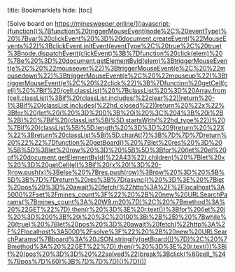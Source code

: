 title: Bookmarklets
hide: [toc]

[Solve board on https://minesweeper.online/](javascript:(function()%7Bfunction%20triggerMouseEvent(node%2C%20eventType)%20%7Bvar%20clickEvent%20%3D%20document.createEvent(%22MouseEvents%22)%3BclickEvent.initEvent(eventType%2C%20true%2C%20true)%3Bnode.dispatchEvent(clickEvent)%3B%7Dfunction%20click(elem)%20%7Be%20%3D%20document.getElementById(elem)%3BtriggerMouseEvent(e%2C%20%22mouseover%22)%3BtriggerMouseEvent(e%2C%20%22mousedown%22)%3BtriggerMouseEvent(e%2C%20%22mouseup%22)%3BtriggerMouseEvent(e%2C%20%22click%22)%3B%7Dfunction%20getCell(cell)%20%7Bif%20(cell.classList)%20%7BclassList%20%3D%20Array.from(cell.classList)%3Bif%20(classList.includes(%22clear%22))return%20-1%3Bif%20(classList.includes(%22hd_closed%22))return%20%22x%22%3Bfor%20(let%20i%20%3D%200%3B%20i%20%3C%204%3B%20i%2B%2B)%20%7Bif%20(classList%5Bi%5D.startsWith(%22hd_type%22))%20%7Bif%20(classList%5Bi%5D.length%20%3D%3D%209)return%20%22X%22%3Breturn%20classList%5Bi%5D.charAt(7)%3B%7D%7D%7Dreturn%20%22%22%7Dfunction%20getBoard()%20%7Blet%20res%20%3D%20%5B%5D%3Blet%20row%20%3D%20%5B%5D%3Bfor%20(let%20el%20of%20document.getElementById(%22A43%22).children)%20%7Blet%20x%20%3D%20getCell(el)%3Bif%20(x%20!%3D%20-1)row.push(x)%3Belse%20%7Bres.push(row)%3Brow%20%3D%20%5B%5D%3B%7D%7Dreturn%20res%3B%7D(async()%20%3D%3E%20%7Blet%20pos%20%3D%20await%20fetch(%22http%3A%2F%2Flocalhost%3A5000%2Fset%2Fmines_count%3F%22%20%2B%20new%20URLSearchParams(%7Bmines_count%3A%20W9.m20%7D)%2C%20%7Bmethod%3A%20%22GET%22%7D).then(r%20%3D%3E%20r.text())%3Bfor%20(let%20i%20%3D%200%3B%20i%20%3C%20100%3Bi%2B%2B)%20%7Bwhile%20(true)%20%7Blet%20pos%20%3D%20await%20fetch(%22http%3A%2F%2Flocalhost%3A5000%2Fsolve%3F%22%20%2B%20new%20URLSearchParams(%7Bboard%3A%20JSON.stringify(getBoard())%7D)%2C%20%7Bmethod%3A%20%22GET%22%7D).then(r%20%3D%3E%20r.text())%3Bif%20(pos%20%3D%3D%20%22solved%22)break%3Bclick(%60cell_%24%7Bpos%7D%60)%3B%7D%7D%7D)()%7D)())
